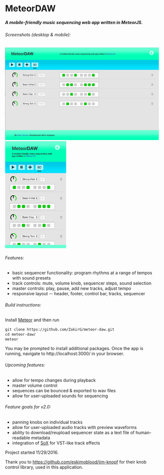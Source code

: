 # MeteorDAW

##### A mobile-friendly music sequencing web app written in MeteorJS. 

###### Screenshots (desktop & mobile):
<img src="./public/screenshots/desktopScreenshot.png" alt="App Screenshot on Desktop" width="550"/> <img src="./public/screenshots/mobileScreenshot.png" alt="App Screenshot on Mobile" width="200"/>

###### Features:
- basic sequencer functionality: program rhythms at a range of tempos with sound presets
- track controls: mute, volume knob, sequencer steps, sound selection
- master controls: play, pause, add new tracks, adjust tempo
- responsive layout -- header, footer, control bar, tracks, sequencer

###### Build instructions:
Install <a href="https://www.meteor.com/">Meteor</a> and then run
```
git clone https://github.com/ZakirG/meteor-daw.git
cd meteor-daw/
meteor
```
You may be prompted to install additional packages. 
Once the app is running, navigate to http://localhost:3000/ in your browser.

###### Upcoming features:
- allow for tempo changes during playback
- master volume control
- sequences can be bounced & exported to wav files
- allow for user-uploaded sounds for sequencing

###### Feature goals for v2.0:
- panning knobs on individual tracks
- allow for user-uploaded audio tracks with preview waveforms
- ability to download/reupload sequencer state as a text file of human-readable metadata
- integration of <a href="http://sox.sourceforge.net/Docs/FAQ">SoX</a> for VST-like track effects


Project started 11/29/2016.

Thank you to https://github.com/eskimoblood/jim-knopf for their knob control library, used in this application.

